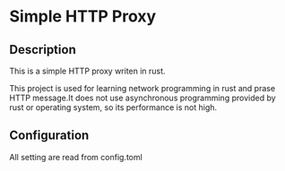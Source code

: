 # Simple HTTP Proxy

## Description

This is a simple HTTP proxy writen in rust.

This project is used for learning network programming in rust and prase HTTP message.It does not use asynchronous programming provided by rust or operating system, so its performance is not high.

## Configuration

All setting are read from config.toml